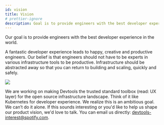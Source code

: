 ```yaml
---
id: vision
title: Vision
# prettier-ignore
description: Goal is to provide engineers with the best developer experience in the world
---
```


Our goal is to provide engineers with the best developer experience in the
world.

A fantastic developer experience leads to happy, creative and productive
engineers. Our belief is that engineers should not have to be experts in various
infrastructure tools to be productive. Infrastructure should be abstracted away
so that you can return to building and scaling, quickly and safely.

![](https://devtools.khulnasoft.com/animations/devtools-logos-hero-8.gif)

We are working on making Devtools the trusted standard toolbox (read: UX layer)
for the open source infrastructure landscape. Think of it like Kubernetes for
developer experience. We realize this is an ambitious goal. We can’t do it
alone. If this sounds interesting or you'd like to help us shape our product
vision, we'd love to talk. You can email us directly:
[devtools-interest@spotify.com](mailto:devtools-interest@spotify.com).
